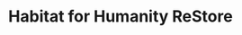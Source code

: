 ---
title: "Habitat for Humanity ReStore"
url: /terre-haute/habitat-for-humanity-restore/
shop: charity
---